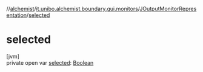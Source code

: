 //[alchemist](../../../index.md)/[it.unibo.alchemist.boundary.gui.monitors](../index.md)/[JOutputMonitorRepresentation](index.md)/[selected](selected.md)

# selected

[jvm]\
private open var [selected](selected.md): [Boolean](https://kotlinlang.org/api/latest/jvm/stdlib/kotlin/-boolean/index.html)
